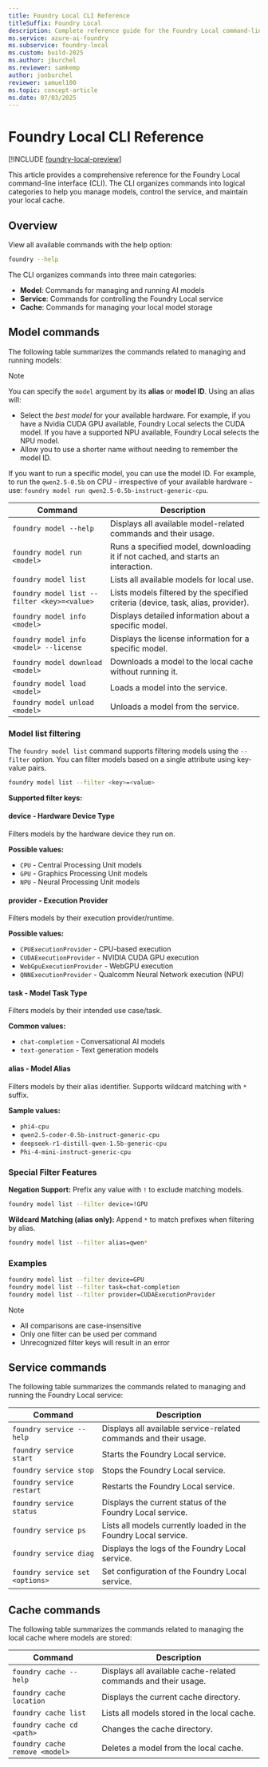 ```yaml
---
title: Foundry Local CLI Reference
titleSuffix: Foundry Local
description: Complete reference guide for the Foundry Local command-line interface.
ms.service: azure-ai-foundry
ms.subservice: foundry-local
ms.custom: build-2025
ms.author: jburchel
ms.reviewer: samkemp
author: jonburchel
reviewer: samuel100
ms.topic: concept-article
ms.date: 07/03/2025
---
```


# Foundry Local CLI Reference

[!INCLUDE [foundry-local-preview](./../includes/foundry-local-preview.md)]

This article provides a comprehensive reference for the Foundry Local command-line interface (CLI). The CLI organizes commands into logical categories to help you manage models, control the service, and maintain your local cache.

## Overview

View all available commands with the help option:

```bash
foundry --help
```

The CLI organizes commands into three main categories:

- **Model**: Commands for managing and running AI models
- **Service**: Commands for controlling the Foundry Local service
- **Cache**: Commands for managing your local model storage

## Model commands

The following table summarizes the commands related to managing and running models:

> [!NOTE]
> You can specify the `model` argument by its **alias** or **model ID**. Using an alias will:
>
> - Select the _best model_ for your available hardware. For example, if you have a Nvidia CUDA GPU available, Foundry Local selects the CUDA model. If you have a supported NPU available, Foundry Local selects the NPU model.
> - Allow you to use a shorter name without needing to remember the model ID.
>
> If you want to run a specific model, you can use the model ID. For example, to run the `qwen2.5-0.5b` on CPU - irrespective of your available hardware - use: `foundry model run qwen2.5-0.5b-instruct-generic-cpu`.

| **Command**                                 | **Description**                                                                  |
| ------------------------------------------- | -------------------------------------------------------------------------------- |
| `foundry model --help`                      | Displays all available model-related commands and their usage.                   |
| `foundry model run <model>`                 | Runs a specified model, downloading it if not cached, and starts an interaction. |
| `foundry model list`                        | Lists all available models for local use.                                        |
| `foundry model list --filter <key>=<value>` | Lists models filtered by the specified criteria (device, task, alias, provider). |
| `foundry model info <model>`                | Displays detailed information about a specific model.                            |
| `foundry model info <model> --license`      | Displays the license information for a specific model.                           |
| `foundry model download <model>`            | Downloads a model to the local cache without running it.                         |
| `foundry model load <model>`                | Loads a model into the service.                                                  |
| `foundry model unload <model>`              | Unloads a model from the service.                                                |

### Model list filtering

The `foundry model list` command supports filtering models using the `--filter` option. You can filter models based on a single attribute using key-value pairs.

```bash
foundry model list --filter <key>=<value>
```

**Supported filter keys:**

#### device - Hardware Device Type

Filters models by the hardware device they run on.

**Possible values:**

- `CPU` - Central Processing Unit models
- `GPU` - Graphics Processing Unit models
- `NPU` - Neural Processing Unit models

#### provider - Execution Provider

Filters models by their execution provider/runtime.

**Possible values:**

- `CPUExecutionProvider` - CPU-based execution
- `CUDAExecutionProvider` - NVIDIA CUDA GPU execution
- `WebGpuExecutionProvider` - WebGPU execution
- `QNNExecutionProvider` - Qualcomm Neural Network execution (NPU)

#### task - Model Task Type

Filters models by their intended use case/task.

**Common values:**

- `chat-completion` - Conversational AI models
- `text-generation` - Text generation models

#### alias - Model Alias

Filters models by their alias identifier. Supports wildcard matching with `*` suffix.

**Sample values:**

- `phi4-cpu`
- `qwen2.5-coder-0.5b-instruct-generic-cpu`
- `deepseek-r1-distill-qwen-1.5b-generic-cpu`
- `Phi-4-mini-instruct-generic-cpu`

### Special Filter Features

**Negation Support:** Prefix any value with `!` to exclude matching models.

```bash
foundry model list --filter device=!GPU
```

**Wildcard Matching (alias only):** Append `*` to match prefixes when filtering by alias.

```bash
foundry model list --filter alias=qwen*
```

### Examples

```bash
foundry model list --filter device=GPU
foundry model list --filter task=chat-completion
foundry model list --filter provider=CUDAExecutionProvider
```

> [!NOTE]
>
> - All comparisons are case-insensitive
> - Only one filter can be used per command
> - Unrecognized filter keys will result in an error

## Service commands

The following table summarizes the commands related to managing and running the Foundry Local service:

| **Command**                     | **Description**                                                  |
| ------------------------------- | ---------------------------------------------------------------- |
| `foundry service --help`        | Displays all available service-related commands and their usage. |
| `foundry service start`         | Starts the Foundry Local service.                                |
| `foundry service stop`          | Stops the Foundry Local service.                                 |
| `foundry service restart`       | Restarts the Foundry Local service.                              |
| `foundry service status`        | Displays the current status of the Foundry Local service.        |
| `foundry service ps`            | Lists all models currently loaded in the Foundry Local service.  |
| `foundry service diag`          | Displays the logs of the Foundry Local service.                  |
| `foundry service set <options>` | Set configuration of the Foundry Local service.                  |

## Cache commands

The following table summarizes the commands related to managing the local cache where models are stored:

| **Command**                    | **Description**                                                |
| ------------------------------ | -------------------------------------------------------------- |
| `foundry cache --help`         | Displays all available cache-related commands and their usage. |
| `foundry cache location`       | Displays the current cache directory.                          |
| `foundry cache list`           | Lists all models stored in the local cache.                    |
| `foundry cache cd <path>`      | Changes the cache directory.                                   |
| `foundry cache remove <model>` | Deletes a model from the local cache.                          |
